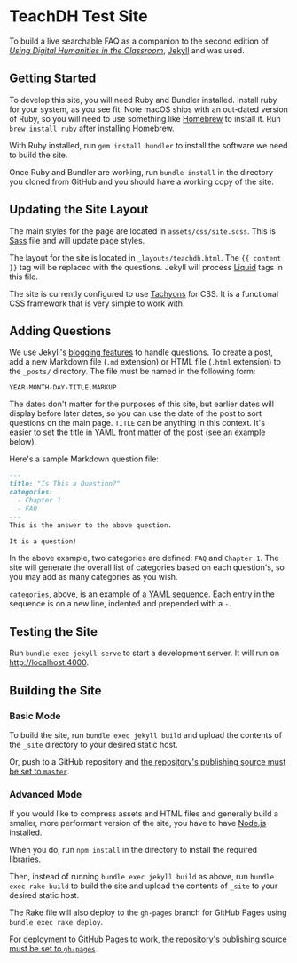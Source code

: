 # TeachDH Test Site

To build a live searchable FAQ as a companion to the second edition of [*Using Digital Humanities in the Classroom*](https://www.bloomsbury.com/uk/using-digital-humanities-in-the-classroom-9781350029750/), [Jekyll](https://github.com/jekyll/jekyll) and was used.

## Getting Started

To develop this site, you will need Ruby and Bundler installed. Install ruby for your system, as you see fit. Note macOS ships with an out-dated version of Ruby, so you will need to use something like [Homebrew](https://brew.sh/) to install it. Run `brew install ruby` after installing Homebrew.

With Ruby installed, run `gem install bundler` to install the software we need to build the site.

Once Ruby and Bundler are working, run `bundle install` in the directory you cloned from GitHub and you should have a working copy of the site.

## Updating the Site Layout

The main styles for the page are located in `assets/css/site.scss`. This is [Sass](https://sass-lang.com/) file and will update page styles.

The layout for the site is located in `_layouts/teachdh.html`. The `{{ content }}` tag will be replaced with the questions. Jekyll will process [Liquid](https://jekyllrb.com/docs/liquid/) tags in this file.

The site is currently configured to use [Tachyons](http://tachyons.io/) for CSS. It is a functional CSS framework that is very simple to work with.

## Adding Questions

We use Jekyll's [blogging features](https://jekyllrb.com/docs/posts/) to handle questions. To create a post, add a new Markdown file (`.md` extension) or HTML file (`.html` extension) to the `_posts/` directory. The file must be named in the following form:

~~~
YEAR-MONTH-DAY-TITLE.MARKUP
~~~

The dates don't matter for the purposes of this site, but earlier dates will display before later dates, so you can use the date of the post to sort questions on the main page. `TITLE` can be anything in this context. It's easier to set the title in YAML front matter of the post (see an example below).

Here's a sample Markdown question file:

~~~markdown
---
title: "Is This a Question?"
categories:
  - Chapter 1
  - FAQ
---
This is the answer to the above question.

It is a question!
~~~
In the above example, two categories are defined: `FAQ` and `Chapter 1`. The site will generate the overall list of categories based on each question's, so you may add as many categories as you wish.

`categories`, above, is an example of a [YAML sequence](https://www.tutorialspoint.com/yaml/yaml_sequence_styles.htm). Each entry in the sequence is on a new line, indented and prepended with a `-`.


## Testing the Site

Run `bundle exec jekyll serve` to start a development server. It will run on [http://localhost:4000](http://localhost:4000).

## Building the Site

### Basic Mode

To build the site, run `bundle exec jekyll build` and upload the contents of the `_site` directory to your desired static host.

Or, push to a GitHub repository and [the repository's publishing source must be set to `master`](https://help.github.com/en/github/working-with-github-pages/configuring-a-publishing-source-for-your-github-pages-site#choosing-a-publishing-source).

### Advanced Mode

If you would like to compress assets and HTML files and generally build a smaller, more performant version of the site, you have to have [Node.js](https://nodejs.org/en/) installed.

When you do, run `npm install` in the directory to install the required libraries.

Then, instead of running `bundle exec jekyll build` as above, run `bundle exec rake build` to build the site and upload the contents of `_site` to your desired static host.

The Rake file will also deploy to the `gh-pages` branch for GitHub Pages using `bundle exec rake deploy`.

For deployment to GitHub Pages to work, [the repository's publishing source must be set to `gh-pages`](https://help.github.com/en/github/working-with-github-pages/configuring-a-publishing-source-for-your-github-pages-site#choosing-a-publishing-source).
